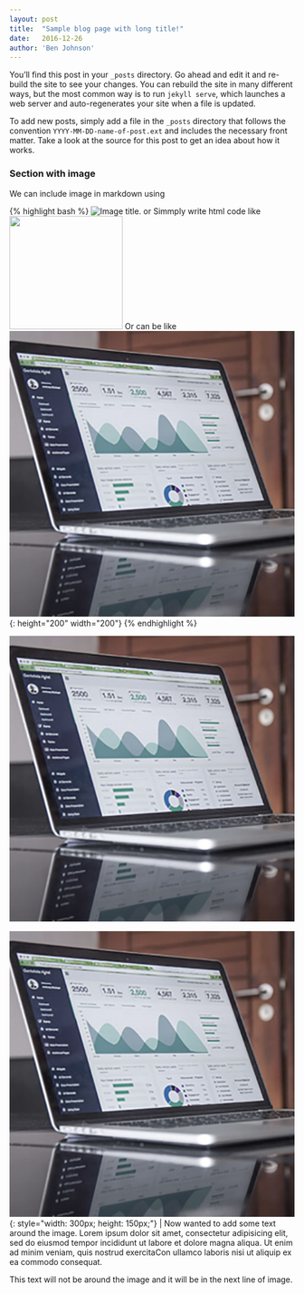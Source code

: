 ```yaml
---
layout: post
title:  "Sample blog page with long title!"
date:   2016-12-26
author: 'Ben Johnson'
---
```


You’ll find this post in your `_posts` directory. Go ahead and edit it and re-build the site to see your changes. You can rebuild the site in many different ways, but the most common way is to run `jekyll serve`, which launches a web server and auto-regenerates your site when a file is updated.

To add new posts, simply add a file in the `_posts` directory that follows the convention `YYYY-MM-DD-name-of-post.ext` and includes the necessary front matter. Take a look at the source for this post to get an idea about how it works.

### Section with image

We can include image in markdown using


{% highlight bash %}
	![Image title.](/path/to/image.jpg)
	or 
	Simmply write html code like
	<img src="/path/to/image.jpg" style="width: 200px; height: 200px;" />
	Or
	can be like 
	![Nice image.](/css/images/temp/photo3.jpg){: height="200" width="200"} 
{% endhighlight %}

![Nice image.](/css/images/temp/photo3.jpg)

![Nice image.](/css/images/temp/photo3.jpg){: style="width: 300px; height: 150px;"} | Now wanted to add some text around the image. Lorem ipsum dolor sit amet, consectetur adipisicing elit, sed do eiusmod tempor incididunt ut labore et dolore magna aliqua. Ut enim ad minim veniam, quis nostrud exercitaCon ullamco laboris nisi ut aliquip ex ea commodo consequat.

This text will not be around the image and it will be in the next line of image.
